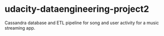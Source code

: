 # udacity-dataengineering-project2
Cassandra database and ETL pipeline for song and user activity for a music streaming app.
